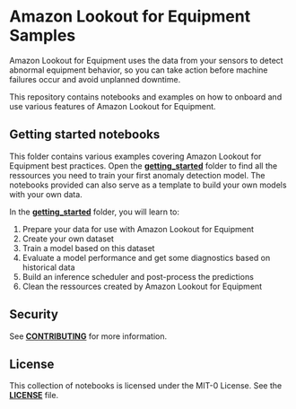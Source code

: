 # Amazon Lookout for Equipment Samples

Amazon Lookout for Equipment uses the data from your sensors to detect abnormal 
equipment behavior, so you can take action before machine failures occur and 
avoid unplanned downtime.

This repository contains notebooks and examples on how to onboard and use various
features of Amazon Lookout for Equipment.

## Getting started notebooks
This folder contains various examples covering Amazon Lookout for Equipment best
practices. Open the **[getting_started](getting_started)** folder to find all the
ressources you need to train your first anomaly detection model. The notebooks 
provided can also serve as a template to build your own models with your own data.

In the **[getting_started](getting_started)** folder, you will learn to:

1. Prepare your data for use with Amazon Lookout for Equipment
2. Create your own dataset
3. Train a model based on this dataset
4. Evaluate a model performance and get some diagnostics based on historical data
5. Build an inference scheduler and post-process the predictions
6. Clean the ressources created by Amazon Lookout for Equipment

## Security

See [**CONTRIBUTING**](CONTRIBUTING.md#security-issue-notifications) for more information.

## License

This collection of notebooks is licensed under the MIT-0 License. See the
[**LICENSE**](LICENSE) file.